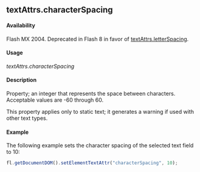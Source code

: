 ## textAttrs.characterSpacing

#### Availability

Flash MX 2004. Deprecated in Flash 8 in favor of [textAttrs.letterSpacing](../TextAttrs_object/textAtt11.md).

#### Usage

*textAttrs.characterSpacing*

#### Description

Property; an integer that represents the space between characters. Acceptable values are -60 through 60. 

This property applies only to static text; it generates a warning if used with other text types.

#### Example

The following example sets the character spacing of the selected text field to 10:

```javascript
fl.getDocumentDOM().setElementTextAttr("characterSpacing", 10);

```